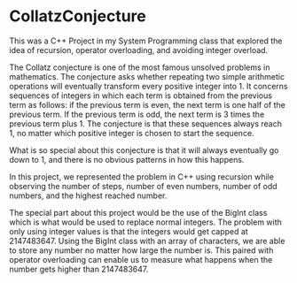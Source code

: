 # CollatzConjecture
This was a C++ Project in my System Programming class that explored the idea of recursion, operator overloading, and avoiding integer overload. 

The Collatz conjecture is one of the most famous unsolved problems in mathematics. The conjecture asks whether repeating two simple arithmetic operations will eventually transform every positive integer into 1. It concerns sequences of integers in which each term is obtained from the previous term as follows: if the previous term is even, the next term is one half of the previous term. If the previous term is odd, the next term is 3 times the previous term plus 1. The conjecture is that these sequences always reach 1, no matter which positive integer is chosen to start the sequence.

What is so special about this conjecture is that it will always eventually go down to 1, and there is no obvious patterns in how this happens. 

In this project, we represented the problem in C++ using recursion while observing the number of steps, number of even numbers, number of odd numbers, and the highest reached number. 

The special part about this project would be the use of the BigInt class which is what would be used to replace normal integers. The problem with only using integer values is that the integers would get capped at 2147483647. Using the BigInt class with an array of characters, we are able to store any number no matter how large the number is. This paired with operator overloading can enable us to measure what happens when the number gets higher than 2147483647.

